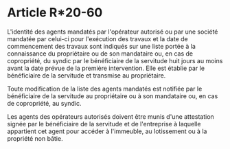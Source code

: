 # Article R*20-60

L'identité des agents mandatés par l'opérateur autorisé ou par une société mandatée par celui-ci pour l'exécution des travaux et la date de commencement des travaux sont indiqués sur une liste portée à la connaissance du propriétaire ou de son mandataire ou, en cas de copropriété, du syndic par le bénéficiaire de la servitude huit jours au moins avant la date prévue de la première intervention. Elle est établie par le bénéficiaire de la servitude et transmise au propriétaire.

Toute modification de la liste des agents mandatés est notifiée par le bénéficiaire de la servitude au propriétaire ou à son mandataire ou, en cas de copropriété, au syndic.

Les agents des opérateurs autorisés doivent être munis d'une attestation signée par le bénéficiaire de la servitude et de l'entreprise à laquelle appartient cet agent pour accéder à l'immeuble, au lotissement ou à la propriété non bâtie.